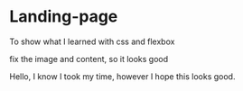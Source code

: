 # Landing-page
To show what I learned with css and flexbox

fix the image and content, so it looks good

Hello, I know I took my time, however I hope this looks good.
